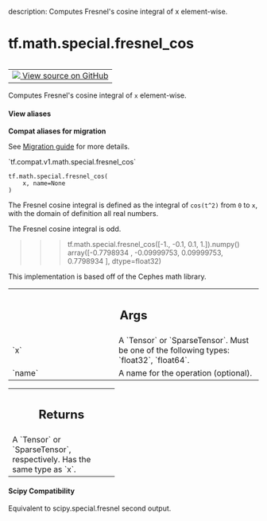 description: Computes Fresnel's cosine integral of x element-wise.

<div itemscope itemtype="http://developers.google.com/ReferenceObject">
<meta itemprop="name" content="tf.math.special.fresnel_cos" />
<meta itemprop="path" content="Stable" />
</div>

# tf.math.special.fresnel_cos

<!-- Insert buttons and diff -->

<table class="tfo-notebook-buttons tfo-api nocontent" align="left">
<td>
  <a target="_blank" href="https://github.com/tensorflow/tensorflow/blob/r2.4/tensorflow/python/ops/special_math_ops.py#L165-L192">
    <img src="https://www.tensorflow.org/images/GitHub-Mark-32px.png" />
    View source on GitHub
  </a>
</td>
</table>



Computes Fresnel's cosine integral of `x` element-wise.

<section class="expandable">
  <h4 class="showalways">View aliases</h4>
  <p>
<b>Compat aliases for migration</b>
<p>See
<a href="https://www.tensorflow.org/guide/migrate">Migration guide</a> for
more details.</p>
<p>`tf.compat.v1.math.special.fresnel_cos`</p>
</p>
</section>

<pre class="devsite-click-to-copy prettyprint lang-py tfo-signature-link">
<code>tf.math.special.fresnel_cos(
    x, name=None
)
</code></pre>



<!-- Placeholder for "Used in" -->

The Fresnel cosine integral is defined as the integral of `cos(t^2)` from
`0` to `x`, with the domain of definition all real numbers.

The Fresnel cosine integral is odd.
>>> tf.math.special.fresnel_cos([-1., -0.1, 0.1, 1.]).numpy()
array([-0.7798934 , -0.09999753,  0.09999753,  0.7798934 ], dtype=float32)

This implementation is based off of the Cephes math library.

<!-- Tabular view -->
 <table class="responsive fixed orange">
<colgroup><col width="214px"><col></colgroup>
<tr><th colspan="2"><h2 class="add-link">Args</h2></th></tr>

<tr>
<td>
`x`
</td>
<td>
A `Tensor` or `SparseTensor`. Must be one of the following types:
`float32`, `float64`.
</td>
</tr><tr>
<td>
`name`
</td>
<td>
A name for the operation (optional).
</td>
</tr>
</table>



<!-- Tabular view -->
 <table class="responsive fixed orange">
<colgroup><col width="214px"><col></colgroup>
<tr><th colspan="2"><h2 class="add-link">Returns</h2></th></tr>
<tr class="alt">
<td colspan="2">
A `Tensor` or `SparseTensor`, respectively. Has the same type as `x`.
</td>
</tr>

</table>




#### Scipy Compatibility
Equivalent to scipy.special.fresnel second output.

